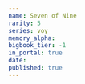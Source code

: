 ```yaml
---
name: Seven of Nine
rarity: 5
series: voy
memory_alpha:
bigbook_tier: -1
in_portal: true
date:
published: true
---
```



